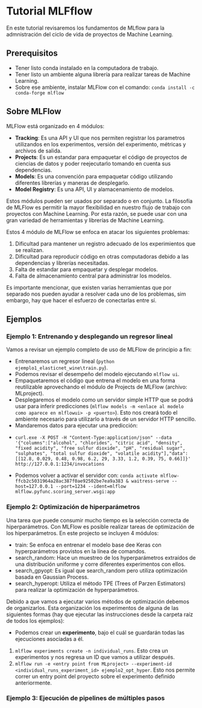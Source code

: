 # Tutorial MLFflow

En este tutorial revisaremos los fundamentos de MLflow para la admnistración del ciclo de vida de proyectos de Machine Learning.

## Prerequisitos

* Tener listo conda instalado en la computadora de trabajo.
* Tener listo un ambiente alguna librería para realizar tareas de Machine Learning.
* Sobre ese ambiente, instalar MLFlow con el comando: ```conda install -c conda-forge mlflow```

## Sobre MLFlow

MLFlow está organizado en 4 módulos:
* **Tracking**: Es una API y UI que nos permiten registrar los parametros utilizandos en los experimentos, versión del experimento, métricas y archivos de salida.
* **Projects**: Es un estandar para empaquetar el código de proyectos de ciencias de datos y poder reejecutarlo tomando en cuenta sus dependencias.
* **Models**: Es una convención para empaquetar código utilizando diferentes librerías y maneras de desplegarlo. 
* **Model Registry**: Es una API, UI y alamacenamiento de modelos.

Estos módulos pueden ser usados por separado o en conjunto. La filosofía de MLFlow es permitir la mayor flexibilidad en nuestro flujo de trabajo con proyectos con Machine Learning. Por esta razón, se puede usar con una gran variedad de herramientas y librerías de Machine Learning.

Estos 4 módulo de MLFlow se enfoca en atacar los siguientes problemas:
1. Dificultad para mantener un registro adecuado de los experimientos que se realizan. 
2. Dificultad para reproducir código en otras computadoras debido a las dependencias y librerías necesitadas.
3. Falta de estandar para empaquetar y desplegar modelos. 
4. Falta de almacenamiento central para administrar los modelos. 

Es importante mencionar, que existen varias herramientas que por separado nos pueden ayudar a resolver cada uno de los problemas, sim embargo, hay que hacer el esfuerzo de conectarlas entre sí. 

## Ejemplos

### Ejemplo 1: Entrenando y desplegando un regresor lineal

Vamos a revisar un ejemplo completo de uso de MLFlow de principio a fin:
* Entrenaremos un regresor lineal (```python ejemplo1_elasticnet_wine\train.py```).
* Podemos revisar el desempeño del modelo ejecutando ``mlflow ui``. 
* Empaquetaremos el código que entrena el modelo en una forma reutilizable aprovechando el módulo de Projects de MLFlow (archivo: MLproject).
* Desplegaremos el modelo como un servidor simple HTTP que se podrá usar para inferir predicciones (``mlflow models -m <enlace al modelo como aparece en mlflowui> -p <puerto>``). Esto nos creará todo el ambiente necesario para utilizarlo a través de un servidor HTTP sencillo.
* Mandaremos datos para ejecutar una predicción:
- ``curl.exe -X POST -H "Content-Type:application/json" --data '{"columns":["alcohol", "chlorides", "citric acid", "density", "fixed acidity", "free sulfur dioxide", "pH", "residual sugar", "sulphates", "total sulfur dioxide", "volatile acidity"],"data":[[12.8, 0.029, 0.48, 0.98, 6.2, 29, 3.33, 1.2, 0.39, 75, 0.66]]}' http://127.0.0.1:1234/invocations``
* Podemos volver a activar el servidor con: ``conda activate mlflow-ffcb2c5031964a28ac387f0ae92502be7ea9a383 & waitress-serve --host=127.0.0.1 --port=1234 --ident=mlflow mlflow.pyfunc.scoring_server.wsgi:app``

### Ejemplo 2: Optimización de hiperparámetros 

Una tarea que puede consumir mucho tiempo es la selección correcta de hiperparámetros. Con MLFlow es posible realizar tareas de optimización de los hiperparámetros. En este projecto se incluyen 4 módulos:

* train: Se enfoca en entrenar el modelo base dee Keras con hyperparámetros provistos en la línea de comandos.
* search_random: Hace un muestreo de los hyperparámetros extraídos de una distribución uniforme y corre diferentes experimentos con ellos.
* search_gpyopt: Es igual que search_random pero utiliza optimización basada en Gaussian Process.
* search_hyperopt: Utiliza el método TPE (Trees of Parzen Estimators) para realizar la optimización de hyperparámetros.

Debido a que vamos a ejecutar varios métodos de optimización debemos de organizarlos. Esta organización los experimentos de alguna de las siguientes formas (hay que ejecutar las instrucciones desde la carpeta raíz de todos los ejemplos):
* Podemos crear un __experimento__, bajo el cuál se guardarán todas las ejecuciones asociadas a él.
1. ``mlflow experiments create -n individual_runs``. Esto crea un experimentos y nos regresa un ID que vamos a utilizar después.
2. ``mlflow run -e <entry point from MLproject> --experiment-id <individual_runs_experiment_id> ejemplo2_opt_hyper``. Esto nos permite correr un entry point del proyecto sobre el experimento definido anteriormente.


### Ejemplo 3: Ejecución de pipelines de múltiples pasos
